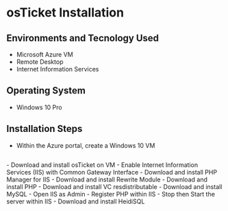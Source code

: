 <h1> osTicket Installation </h1>
<h2> Environments and Tecnology Used </h2>

- Microsoft Azure VM
- Remote Desktop
- Internet Information Services

<h2> Operating System </h2>

- Windows 10 Pro

<h2> Installation Steps </h2>

- Within the Azure portal, create a Windows 10 VM
<p align="center">
<img src=" "/>
</p>
- Download and install osTicket on VM
- Enable Internet Information Services (IIS) with Common Gateway Interface
- Download and install PHP Manager for IIS
- Download and install Rewrite Module
- Download and install PHP
- Download and install VC resdistributable
- Download and install MySQL
- Open IIS as Admin
- Register PHP within IIS
- Stop then Start the server within IIS
- Download and install HeidiSQL

